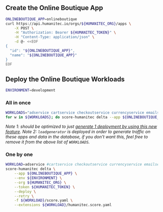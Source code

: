 ## Create the Online Boutique App

```bash
ONLINEBOUTIQUE_APP=onlineboutique
curl https://api.humanitec.io/orgs/${HUMANITEC_ORG}/apps \
	-X POST \
	-H "Authorization: Bearer ${HUMANITEC_TOKEN}" \
	-H "Content-Type: application/json" \
	-d @- <<EOF
{
  "id": "${ONLINEBOUTIQUE_APP}", 
  "name": "${ONLINEBOUTIQUE_APP}"
}
EOF
```

## Deploy the Online Boutique Workloads

```bash
ENVIRONMENT=development
```

### All in once

```bash
WORKLOADS="adservice cartservice checkoutservice currencyservice emailservice frontend loadgenerator paymentservice productcatalogservice recommendationservice redis shippingservice"
for w in ${WORKLOADS}; do score-humanitec delta --app ${ONLINEBOUTIQUE_APP} --env ${ENVIRONMENT} --org ${HUMANITEC_ORG} --token ${HUMANITEC_TOKEN} --deploy --retry -f $w/score.yaml --extensions $w/humanitec.score.yaml; done
```
_Note 1: should be optimized to just [generate 1 deployment by using this new feature](https://github.com/score-spec/score-humanitec/pull/38#issue-1652223070)._
_Note 2: `loadgenerator` is deployed in order to generate traffic on these apps and data in the database, if you don't want this, feel free to remove it from the above list of `WORKLOADS`._

### One by one

```bash
WORKLOAD=adservice #cartservice checkoutservice currencyservice emailservice frontend loadgenerator paymentservice productcatalogservice recommendationservice redis shippingservice
score-humanitec delta \
	--app ${ONLINEBOUTIQUE_APP} \
	--env ${ENVIRONMENT} \
	--org ${HUMANITEC_ORG} \
	--token ${HUMANITEC_TOKEN} \
	--deploy \
	--retry \
	-f ${WORKLOAD}/score.yaml \
	--extensions ${WORKLOAD}/humanitec.score.yaml
```
